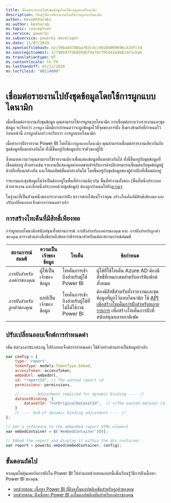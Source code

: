 ```yaml
---
title: เชื่อมต่อรายงานไปยังชุดข้อมูลโดยใช้การผูกแบบไดนามิก
description: เรียนรู้วิธีการฝังรายงานโดยใช้การผูกแบบไดนามิก
author: KesemSharabi
ms.author: kesharab
ms.topic: conceptual
ms.service: powerbi
ms.subservice: powerbi-developer
ms.date: 11/07/2019
ms.openlocfilehash: e2c59ba84700aaf83c4cc9d16d009696c42dfc54
ms.sourcegitcommit: 2c798b97fdb02b4bf4e74cf05442a4b01dc5cbab
ms.translationtype: HT
ms.contentlocale: th-TH
ms.lasthandoff: 03/21/2020
ms.locfileid: "80114600"
---
```

# <a name="connect-a-report-to-a-dataset-using-dynamic-binding"></a>เชื่อมต่อรายงานไปยังชุดข้อมูลโดยใช้การผูกแบบไดนามิก 

เมื่อเชื่อมต่อรายงานกับชุดข้อมูล คุณสามารถใช้การผูกแบบไดนามิก การเชื่อมต่อระหว่างรายงานและชุดข้อมูล จะเรียกว่า *การผูก* เมื่อมีการกำหนดว่าจะผูกข้อมูลไว้ที่จุดของการฝัง ซึ่งตรงข้ามกับที่กำหนดไว้ก่อนหน้านี้ การผูกดังกล่าวจะเรียกว่า การผูกแบบไดนามิก

เมื่อทำการฝังรายงาน Power BI โดยใช้*การผูกแบบไดนามิก* คุณสามารถเชื่อมต่อรายงานเดียวกันกับชุดข้อมูลที่แตกต่างกันได้ ทั้งนี้ขึ้นอยู่กับข้อมูลประจำตัวของผู้ใช้

ซึ่งหมายความว่าคุณสามารถใช้รายงานเดียวเพื่อแสดงข้อมูลที่แตกต่างกันได้ ทั้งนี้ขึ้นอยู่กับชุดข้อมูลที่เชื่อมต่ออยู่ ตัวอย่างเช่น รายงานที่แสดงมูลค่ายอดขายสำหรับการค้าปลีกสามารถเชื่อมต่อกับชุดข้อมูลผู้ค้าปลีกที่แตกต่างกัน และให้ผลลัพธ์ที่แตกต่างกันได้ โดยขึ้นอยู่กับชุดข้อมูลของผู้ค้าปลีกที่เชื่อมต่ออยู่

รายงานและชุดข้อมูลไม่จำเป็นต้องอยู่ในพื้นที่ทำงานเดียวกัน พื้นที่ทำงานทั้งสอง (พื้นที่หนึ่งประกอบด้วยรายงาน และอีกหนึ่งประกอบด้วยชุดข้อมูล) ต้องถูกกำหนดไปยัง[ความจุ](azure-pbie-create-capacity.md)

ในฐานะที่เป็นส่วนหนึ่งของกระบวนการฝัง ตรวจสอบให้แน่ใจว่าคุณ *สร้างโทเค็นที่มีสิทธิ์เพียงพอ* และ *ปรับเปลี่ยนออบเจ็กต์การกำหนดค่า* แล้ว

## <a name="generating-a-token-with-sufficient-permissions"></a>การสร้างโทเค็นที่มีสิทธิ์เพียงพอ

การผูกแบบไดนามิกสนับสนุนทั้งสถานการณ์ *การฝังสำหรับองค์กรของคุณ* และ *การฝังสำหรับลูกค้าของคุณ* ตารางด้านล่างนี้อธิบายถึงข้อควรพิจารณาสำหรับแต่ละสถานการณ์สมมติ

|สถานการณ์สมมติ  |ความเป็นเจ้าของข้อมูล  |โทเค็น  |ข้อกำหนด  |
|---------|---------|---------|---------|
|*การฝังสำหรับองค์กรของคุณ*    |ผู้ใช้เป็นเจ้าของข้อมูล         |โทเค็นการเข้าถึงสำหรับผู้ใช้ Power BI         |ผู้ใช้ที่ใช้โทเค็น Azure AD ต้องมีสิทธิ์ที่เหมาะสมสำหรับอาร์ทิแฟกต์ทั้งหมด         |
|*การฝังสำหรับลูกค้าของคุณ*     |แอปเป็นเจ้าของข้อมูล         |โทเค็นการเข้าถึงสำหรับผู้ใช้ที่ไม่ได้ใช้งาน Power BI         |ต้องมีสิทธิ์สำหรับทั้งรายงานและชุดข้อมูลที่ผูกไว้แบบไดนามิก ใช้ [API เพื่อสร้างโทเค็นการฝังสำหรับหลายรายการ](embed-sample-for-customers.md#multiEmbedToken) เพื่อสร้างโทเค็นการฝังที่สนับสนุนหลายอาติเฟค         |

## <a name="adjusting-the-config-object"></a>ปรับเปลี่ยนออบเจ็กต์การกำหนดค่า
เพิ่ม `datasetBinding` ไปยังออบเจ็กต์การกำหนดค่า ใช้ตัวอย่างด้านล่างเป็นข้อมูลอ้างอิง

```javascript
var config = {
    type: 'report',
    tokenType: models.TokenType.Embed,
    accessToken: accessToken,
    embedUrl: embedUrl,
    id: "reportId", // The wanted report id
    permissions: permissions,

    // -----  Adjustment required for dynamic binding ---- //
    datasetBinding: {
        datasetId: "notOriginalDatasetId",  // </The wanted dataset id
    }
    // ---- End of dynamic binding adjustment ---- //
};

// Get a reference to the embedded report HTML element
var embedContainer = $('#embedContainer')[0];

// Embed the report and display it within the div container
var report = powerbi.embed(embedContainer, config);
```

## <a name="next-steps"></a>ขั้นตอนถัดไป

หากคุณไม่คุ้นเคยกับการฝังใน Power BI ให้อ่านบทช่วยสอนเหล่านี้เพื่อเรียนรู้วิธีการฝังเนื้อหา Power BI ของคุณ:
* [บทช่วยสอน: เนื้อหา Power BI ที่ฝังลงในแอปพลิเคชันสำหรับลูกค้าของคุณ](embed-sample-for-customers.md)
* [บทช่วยสอน: ฝังเนื้อหา Power BI ลงในแอปพลิเคชันสำหรับองค์กรของคุณ](embed-sample-for-your-organization.md)